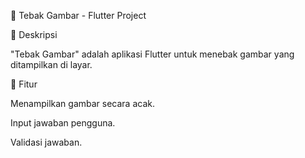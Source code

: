📌 Tebak Gambar - Flutter Project

📖 Deskripsi

"Tebak Gambar" adalah aplikasi Flutter untuk menebak gambar yang ditampilkan di layar.
       

🚀 Fitur

Menampilkan gambar secara acak.

Input jawaban pengguna.

Validasi jawaban.
